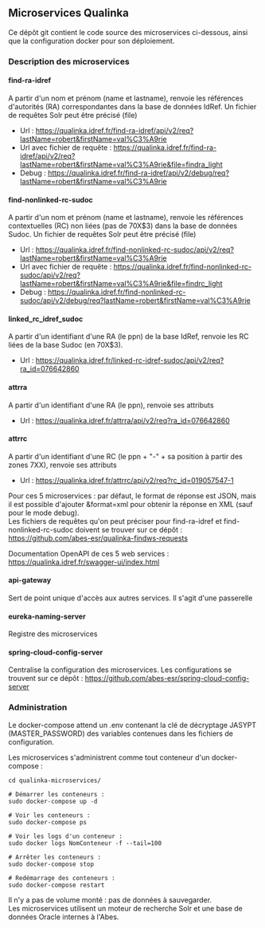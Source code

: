 ## Microservices Qualinka

Ce dépôt git contient le code source des microservices ci-dessous, ainsi que la configuration docker pour son déploiement.

### Description des microservices

#### find-ra-idref 
A partir d'un nom et prénom (name et lastname), renvoie les références d'autorités (RA) correspondantes dans la base de données IdRef. Un fichier de requêtes Solr peut être précisé (file)
  - Url : https://qualinka.idref.fr/find-ra-idref/api/v2/req?lastName=robert&firstName=val%C3%A9rie
  - Url avec fichier de requête : https://qualinka.idref.fr/find-ra-idref/api/v2/req?lastName=robert&firstName=val%C3%A9rie&file=findra_light
  - Debug : https://qualinka.idref.fr/find-ra-idref/api/v2/debug/req?lastName=robert&firstName=val%C3%A9rie

#### find-nonlinked-rc-sudoc 
A partir d'un nom et prénom (name et lastname), renvoie les références contextuelles (RC) non liées (pas de 70X$3) dans la base de données Sudoc. Un fichier de requêtes Solr peut être précisé (file)
 - Url : https://qualinka.idref.fr/find-nonlinked-rc-sudoc/api/v2/req?lastName=robert&firstName=val%C3%A9rie
 - Url avec fichier de requête : https://qualinka.idref.fr/find-nonlinked-rc-sudoc/api/v2/req?lastName=robert&firstName=val%C3%A9rie&file=findrc_light
 - Debug : https://qualinka.idref.fr/find-nonlinked-rc-sudoc/api/v2/debug/req?lastName=robert&firstName=val%C3%A9rie

#### linked_rc_idref_sudoc 
A partir d'un identifiant d'une RA (le ppn) de la base IdRef, renvoie les RC liées de la base Sudoc (en 70X$3).
 - Url : https://qualinka.idref.fr/linked-rc-idref-sudoc/api/v2/req?ra_id=076642860

#### attrra
A partir d'un identifiant d'une RA (le ppn), renvoie ses attributs
 - Url : https://qualinka.idref.fr/attrra/api/v2/req?ra_id=076642860 

#### attrrc 
A partir d'un identifiant d'une RC (le ppn + "-" + sa position à partir des zones 7XX), renvoie ses attributs
 - Url : https://qualinka.idref.fr/attrrc/api/v2/req?rc_id=019057547-1

Pour ces 5 microservices : par défaut, le format de réponse est JSON, mais il est possible d'ajouter &format=xml pour obtenir la réponse en XML (sauf pour le mode debug).  
Les fichiers de requêtes qu'on peut préciser pour find-ra-idref et find-nonlinked-rc-sudoc doivent se trouver sur ce dépôt : https://github.com/abes-esr/qualinka-findws-requests

Documentation OpenAPI de ces 5 web services : https://qualinka.idref.fr/swagger-ui/index.html

#### api-gateway 
Sert de point unique d'accès aux autres services. Il s'agit d'une passerelle

#### eureka-naming-server 
Registre des microservices

#### spring-cloud-config-server 
Centralise la configuration des microservices. Les configurations se trouvent sur ce dépôt : https://github.com/abes-esr/spring-cloud-config-server

### Administration

Le docker-compose attend un .env contenant la clé de décryptage JASYPT (MASTER_PASSWORD) des variables contenues dans les fichiers de configuration.  

Les microservices s'administrent comme tout conteneur d'un docker-compose :  

```
cd qualinka-microservices/

# Démarrer les conteneurs : 
sudo docker-compose up -d

# Voir les conteneurs :
sudo docker-compose ps

# Voir les logs d'un conteneur : 
sudo docker logs NomConteneur -f --tail=100

# Arrêter les conteneurs : 
sudo docker-compose stop

# Redémarrage des conteneurs : 
sudo docker-compose restart
```

Il n'y a pas de volume monté : pas de données à sauvegarder.  
Les microservices utilisent un moteur de recherche Solr et une base de données Oracle internes à l'Abes.

